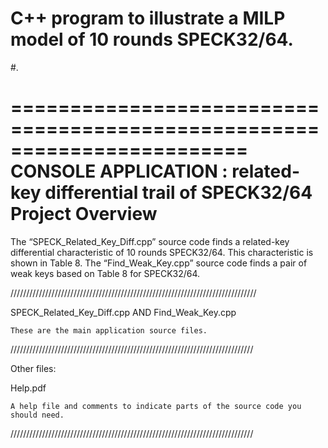 # C++ program to illustrate a MILP model of 10 rounds SPECK32/64.
#.

========================================================================
    CONSOLE APPLICATION : related-key differential trail of SPECK32/64 Project Overview
========================================================================


The “SPECK_Related_Key_Diff.cpp” source code finds a related-key differential characteristic
of 10 rounds SPECK32/64. This characteristic is shown in Table 8.
The “Find_Weak_Key.cpp” source code finds a pair of weak keys based on Table 8 for SPECK32/64.


//////////////////////////////////////////////////////////////////////////////

SPECK_Related_Key_Diff.cpp AND Find_Weak_Key.cpp

    These are the main application source files.

/////////////////////////////////////////////////////////////////////////////

Other files:

Help.pdf 

    A help file and comments to indicate parts of the source code you
    should need.


/////////////////////////////////////////////////////////////////////////////
